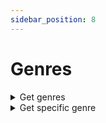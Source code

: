 ```yaml
---
sidebar_position: 8
---
```


# Genres

<details id="get-genres">
  <summary>Get genres</summary>

**GET** `https://staging-kaboom.herokuapp.com/v1/cartoons/genres/`

**Query params:**

| Name           | Value           | Type       | Required  |
|----------------|-----------------|------------|-----------|
| genre          | animation       | str        | no        |

\* pagination purposes

**Response:**

```json
{
  "count": 1,
  "next": null,
  "previous": null,
  "results": [
    {
      "id": 1,
      "genre": "Animation"
    }
  ]
}
```

</details>

<details id="get-spec-genre">
  <summary>Get specific genre</summary>

**GET** `https://staging-kaboom.herokuapp.com/v1/cartoons/genres/{genre_id}/`

**Response:**

```json
{
  "id": 1,
  "genre": "Animation"
}
```

</details>